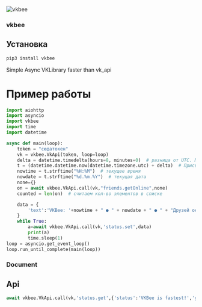 ![vkbee](https://github.com/asyncvk/vkbee/blob/master/vkbee/bgtio.png?raw=true)
### vkbee
## Установка
```bash
pip3 install vkbee
```
Simple Async VKLibrary faster than vk_api
# Пример работы
```python
import aiohttp
import asyncio
import vkbee
import time
import datetime

async def main(loop):
    token = "сюдатокен"
    vk = vkbee.VkApi(token, loop=loop)
    delta = datetime.timedelta(hours=8, minutes=0)  # разница от UTC. Можете вписать любое значение вместо 3
    t = (datetime.datetime.now(datetime.timezone.utc) + delta)  # Присваиваем дату и время переменной «t»
    nowtime = t.strftime("%H:%M")  # текущее время
    nowdate = t.strftime("%d.%m.%Y")  # текущая дата
    none={}
    on = await vkbee.VkApi.call(vk,"friends.getOnline",none)
    counted = len(on)  # считаем кол-во элементов в списке

    data = {
        'text':'VKBee: '+nowtime + " ● " + nowdate + " ● " + "Друзей онлайн: " + str(counted)
    }
    while True:
        a=await vkbee.VkApi.call(vk,'status.set',data)
        print(a)
        time.sleep(1)
loop = asyncio.get_event_loop()
loop.run_until_complete(main(loop))

```


### Document
## Api
```python
await vkbee.VkApi.call(vk,'status.get',{'status':'VKBee is fastest!','group_id':1}
```
